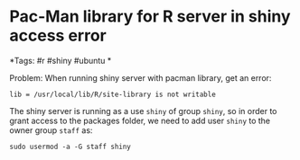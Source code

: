 # Pac-Man library for R server in shiny access error
*Tags: #r #shiny #ubuntu *

Problem: When running shiny server with pacman library, get an error:

```
lib = /usr/local/lib/R/site-library is not writable
```

The shiny server is running as a use `shiny` of group `shiny`, so in order to grant access to the packages folder, we need to add user `shiny` to the owner group `staff` as:

```
sudo usermod -a -G staff shiny
```